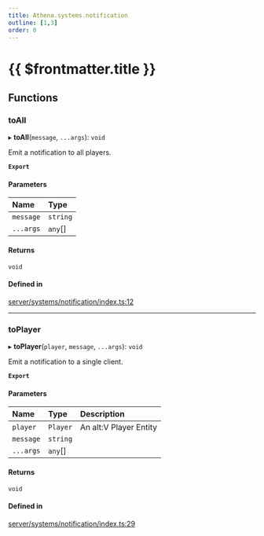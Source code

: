 ```yaml
---
title: Athena.systems.notification
outline: [1,3]
order: 0
---
```


# {{ $frontmatter.title }}


## Functions

### toAll

▸ **toAll**(`message`, `...args`): `void`

Emit a notification to all players.

**`Export`**

#### Parameters

| Name | Type |
| :------ | :------ |
| `message` | `string` |
| `...args` | `any`[] |

#### Returns

`void`

#### Defined in

[server/systems/notification/index.ts:12](https://github.com/Stuyk/altv-athena/blob/627294b/src/core/server/systems/notification/index.ts#L12)

___

### toPlayer

▸ **toPlayer**(`player`, `message`, `...args`): `void`

Emit a notification to a single client.

**`Export`**

#### Parameters

| Name | Type | Description |
| :------ | :------ | :------ |
| `player` | `Player` | An alt:V Player Entity |
| `message` | `string` |  |
| `...args` | `any`[] |  |

#### Returns

`void`

#### Defined in

[server/systems/notification/index.ts:29](https://github.com/Stuyk/altv-athena/blob/627294b/src/core/server/systems/notification/index.ts#L29)
